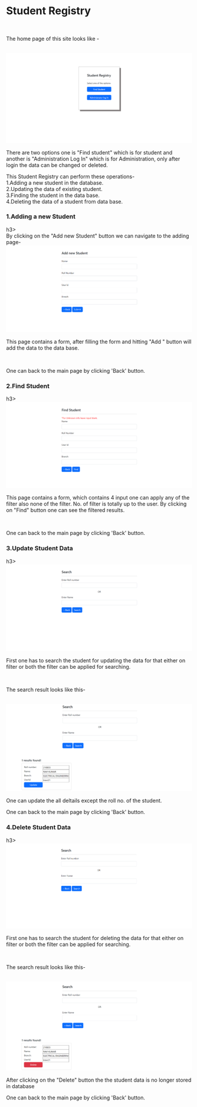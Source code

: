 <h1>Student Registry</h1><br>
<p>The home page of this site looks like -</p><br>
<img src="/static/home_page.png" alt="">
<p>There are two options one is "Find student" which is for student and another is "Administration Log In" which is for Administration, only after login the data can be changed or deleted. 
<p>This Student Registry can perform these operations-<br>
1.Adding a new student in the database.<br>
2.Updating the data of existing student.<br>
3.Finding the student in the data base.<br>
4.Deleting the data of a student from data base.<br>
<h3>1.Adding a new Student</h3>h3><br>
By clicking on the "Add new Student" button we can navigate to the adding page-<br>
<img src="/static/Screenshot 2022-08-14 192418.png" alt="">
<p>This page contains a form, after filling the form and hitting "Add " button will add the data to the data base.</p><br>
<p>One can back to the main page by clicking 'Back' button.</p>
<h3>2.Find Student</h3>h3><br>
<img src="/static/Screenshot 2022-08-14 192832.png" alt="">
<p>This page contains a form, which contains 4 input one can apply any of the filter also none of the filter. No. of filter is totally up to the user. By clicking on "Find" button one can see the filtered results.</p><br>
<p>One can back to the main page by clicking 'Back' button.</p>
<h3>3.Update Student Data</h3>h3><br>
<img src="/static/Screenshot 2022-08-14 193233.png" alt="">
<p>First one has to search the student for updating the data for that either on filter or both the filter can be applied for searching.</p><br>
<p>The search result looks like this-</p><br>
<img src="/static/Screenshot 2022-08-14 193452.png" alt="">
<P>One can update the all deltails except the roll no. of the student.</P>
<p>One can back to the main page by clicking 'Back' button.</p>
<h3>4.Delete Student Data</h3>h3><br>
    <img src="/static/Screenshot 2022-08-14 193653.png" alt="">
    <p>First one has to search the student for deleting the data for that either on filter or both the filter can be applied for searching.</p><br>
    <p>The search result looks like this-</p><br>
    <img src="/static/Screenshot 2022-08-14 193750.png" alt="">
    <P>After clicking on the "Delete" button the the student data is no longer stored in database</P>
    <p>One can back to the main page by clicking 'Back' button.</p>
